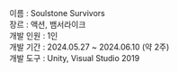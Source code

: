 이름 : Soulstone Survivors<br/>
장르 : 액션, 뱀서라이크<br/>
개발 인원 : 1인<br/>
개발 기간 : 2024.05.27 ~ 2024.06.10 (약 2주)<br/>
개발 도구 : Unity, Visual Studio 2019<br/>
